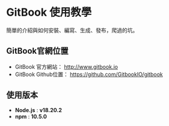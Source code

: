 # GitBook 使用教學

簡單的介紹與如何安裝、編寫、生成、發布，爬過的坑。

## GitBook官網位置
- GitBook 官方網站： http://www.gitbook.io
- GitBook Github位置： https://github.com/GitbookIO/gitbook

## 使用版本
- **Node.js** : **v18.20.2**
- **npm** : **10.5.0**
    <!-- - **gitbook-cli** : **2.3.2** -->